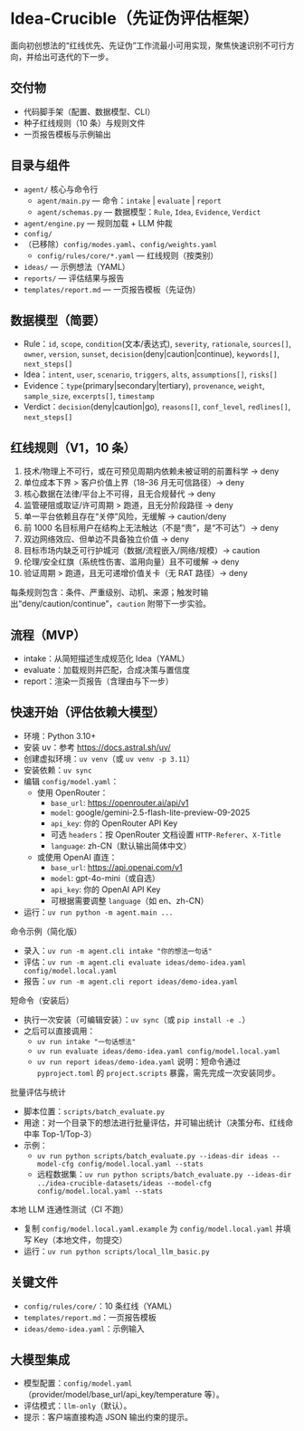 # Idea-Crucible（先证伪评估框架）

面向初创想法的“红线优先、先证伪”工作流最小可用实现，聚焦快速识别不可行方向，并给出可迭代的下一步。

## 交付物
- 代码脚手架（配置、数据模型、CLI）
- 种子红线规则（10 条）与规则文件
- 一页报告模板与示例输出

## 目录与组件
- `agent/` 核心与命令行
  - `agent/main.py` — 命令：`intake` | `evaluate` | `report`
  - `agent/schemas.py` — 数据模型：`Rule`, `Idea`, `Evidence`, `Verdict`
- `agent/engine.py` — 规则加载 + LLM 仲裁
- `config/`
- （已移除）`config/modes.yaml`、`config/weights.yaml`
  - `config/rules/core/*.yaml` — 红线规则（按类别）
- `ideas/` — 示例想法（YAML）
- `reports/` — 评估结果与报告
- `templates/report.md` — 一页报告模板（先证伪）

## 数据模型（简要）
- Rule：`id`, `scope`, `condition`(文本/表达式), `severity`, `rationale`, `sources[]`, `owner`, `version`, `sunset`, `decision`(deny|caution|continue), `keywords[]`, `next_steps[]`
- Idea：`intent`, `user`, `scenario`, `triggers`, `alts`, `assumptions[]`, `risks[]`
- Evidence：`type`(primary|secondary|tertiary), `provenance`, `weight`, `sample_size`, `excerpts[]`, `timestamp`
- Verdict：`decision`(deny|caution|go), `reasons[]`, `conf_level`, `redlines[]`, `next_steps[]`

## 红线规则（V1，10 条）
1) 技术/物理上不可行，或在可预见周期内依赖未被证明的前置科学 → deny
2) 单位成本下界 > 客户价值上界（18–36 月无可信路径）→ deny
3) 核心数据在法律/平台上不可得，且无合规替代 → deny
4) 监管硬阻或取证/许可周期 > 跑道，且无分阶段路径 → deny
5) 单一平台依赖且存在“关停”风险，无缓解 → caution/deny
6) 前 1000 名目标用户在结构上无法触达（不是“贵”，是“不可达”）→ deny
7) 双边网络效应、但单边不具备独立价值 → deny
8) 目标市场内缺乏可行护城河（数据/流程嵌入/网络/规模）→ caution
9) 伦理/安全红旗（系统性伤害、滥用向量）且不可缓解 → deny
10) 验证周期 > 跑道，且无可递增价值关卡（无 RAT 路径）→ deny

每条规则包含：条件、严重级别、动机、来源；触发时输出“deny/caution/continue”，`caution` 附带下一步实验。

## 流程（MVP）
- intake：从简短描述生成规范化 Idea（YAML）
- evaluate：加载规则并匹配，合成决策与置信度
- report：渲染一页报告（含理由与下一步）

## 快速开始（评估依赖大模型）
- 环境：Python 3.10+
- 安装 uv：参考 https://docs.astral.sh/uv/
- 创建虚拟环境：`uv venv`（或 `uv venv -p 3.11`）
- 安装依赖：`uv sync`
- 编辑 `config/model.yaml`：
  - 使用 OpenRouter：
    - `base_url`: https://openrouter.ai/api/v1
    - `model`: google/gemini-2.5-flash-lite-preview-09-2025
    - `api_key`: 你的 OpenRouter API Key
    - 可选 `headers`：按 OpenRouter 文档设置 `HTTP-Referer`、`X-Title`
    - `language`: zh-CN（默认输出简体中文）
  - 或使用 OpenAI 直连：
    - `base_url`: https://api.openai.com/v1
    - `model`: gpt-4o-mini（或自选）
    - `api_key`: 你的 OpenAI API Key
    - 可根据需要调整 `language`（如 en、zh-CN）
- 运行：`uv run python -m agent.main ...`

命令示例（简化版）
- 录入：`uv run -m agent.cli intake "你的想法一句话"`
- 评估：`uv run -m agent.cli evaluate ideas/demo-idea.yaml config/model.local.yaml`
- 报告：`uv run -m agent.cli report ideas/demo-idea.yaml`

短命令（安装后）
- 执行一次安装（可编辑安装）：`uv sync`（或 `pip install -e .`）
- 之后可以直接调用：
  - `uv run intake "一句话想法"`
  - `uv run evaluate ideas/demo-idea.yaml config/model.local.yaml`
  - `uv run report ideas/demo-idea.yaml`
  说明：短命令通过 `pyproject.toml` 的 `project.scripts` 暴露，需先完成一次安装同步。

批量评估与统计
- 脚本位置：`scripts/batch_evaluate.py`
- 用途：对一个目录下的想法进行批量评估，并可输出统计（决策分布、红线命中率 Top-1/Top-3）
- 示例：
  - `uv run python scripts/batch_evaluate.py --ideas-dir ideas --model-cfg config/model.local.yaml --stats`
  - 远程数据集：`uv run python scripts/batch_evaluate.py --ideas-dir ../idea-crucible-datasets/ideas --model-cfg config/model.local.yaml --stats`

本地 LLM 连通性测试（CI 不跑）
- 复制 `config/model.local.yaml.example` 为 `config/model.local.yaml` 并填写 Key（本地文件，勿提交）
- 运行：`uv run python scripts/local_llm_basic.py`

## 关键文件
- `config/rules/core/`：10 条红线（YAML）
- `templates/report.md`：一页报告模板
- `ideas/demo-idea.yaml`：示例输入

## 大模型集成
- 模型配置：`config/model.yaml`（provider/model/base_url/api_key/temperature 等）。
- 评估模式：`llm-only`（默认）。
- 提示：客户端直接构造 JSON 输出约束的提示。
